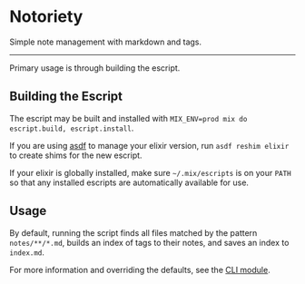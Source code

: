 # Notoriety

Simple note management with markdown and tags.

---

Primary usage is through building the escript.

## Building the Escript

The escript may be built and installed with `MIX_ENV=prod mix do escript.build, escript.install`.

If you are using [asdf](https://asdf-vm.com) to manage your elixir version, run `asdf reshim elixir` to create shims for the new escript.

If your elixir is globally installed, make sure `~/.mix/escripts` is on your `PATH` so that any installed escripts are automatically available for use.

## Usage

By default, running the script finds all files matched by the pattern `notes/**/*.md`, builds an index of tags to their notes, and saves an index to `index.md`.

For more information and overriding the defaults, see the [CLI module](lib/notoriety/cli.ex).
